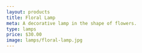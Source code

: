 ```yaml
---
layout: products
title: Floral Lamp
meta: A decorative lamp in the shape of flowers.
type: lamps
price: $30.00
image: lamps/floral-lamp.jpg
---
```

